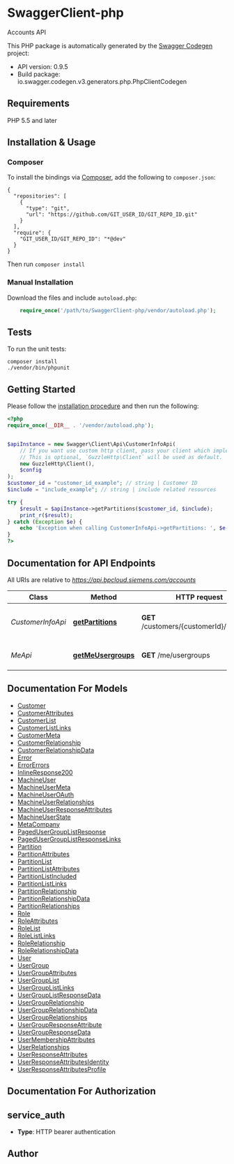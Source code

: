# SwaggerClient-php
Accounts API

This PHP package is automatically generated by the [Swagger Codegen](https://github.com/swagger-api/swagger-codegen) project:

- API version: 0.9.5
- Build package: io.swagger.codegen.v3.generators.php.PhpClientCodegen

## Requirements

PHP 5.5 and later

## Installation & Usage
### Composer

To install the bindings via [Composer](http://getcomposer.org/), add the following to `composer.json`:

```
{
  "repositories": [
    {
      "type": "git",
      "url": "https://github.com/GIT_USER_ID/GIT_REPO_ID.git"
    }
  ],
  "require": {
    "GIT_USER_ID/GIT_REPO_ID": "*@dev"
  }
}
```

Then run `composer install`

### Manual Installation

Download the files and include `autoload.php`:

```php
    require_once('/path/to/SwaggerClient-php/vendor/autoload.php');
```

## Tests

To run the unit tests:

```
composer install
./vendor/bin/phpunit
```

## Getting Started

Please follow the [installation procedure](#installation--usage) and then run the following:

```php
<?php
require_once(__DIR__ . '/vendor/autoload.php');


$apiInstance = new Swagger\Client\Api\CustomerInfoApi(
    // If you want use custom http client, pass your client which implements `GuzzleHttp\ClientInterface`.
    // This is optional, `GuzzleHttp\Client` will be used as default.
    new GuzzleHttp\Client(),
    $config
);
$customer_id = "customer_id_example"; // string | Customer ID
$include = "include_example"; // string | include related resources

try {
    $result = $apiInstance->getPartitions($customer_id, $include);
    print_r($result);
} catch (Exception $e) {
    echo 'Exception when calling CustomerInfoApi->getPartitions: ', $e->getMessage(), PHP_EOL;
}
?>
```

## Documentation for API Endpoints

All URIs are relative to *https://api.bpcloud.siemens.com/accounts*

Class | Method | HTTP request | Description
------------ | ------------- | ------------- | -------------
*CustomerInfoApi* | [**getPartitions**](docs/Api/CustomerInfoApi.md#getpartitions) | **GET** /customers/{customerId}/partitions | List Partitions for Customer
*MeApi* | [**getMeUsergroups**](docs/Api/MeApi.md#getmeusergroups) | **GET** /me/usergroups | Get the usergroups of caller

## Documentation For Models

 - [Customer](docs/Model/Customer.md)
 - [CustomerAttributes](docs/Model/CustomerAttributes.md)
 - [CustomerList](docs/Model/CustomerList.md)
 - [CustomerListLinks](docs/Model/CustomerListLinks.md)
 - [CustomerMeta](docs/Model/CustomerMeta.md)
 - [CustomerRelationship](docs/Model/CustomerRelationship.md)
 - [CustomerRelationshipData](docs/Model/CustomerRelationshipData.md)
 - [Error](docs/Model/Error.md)
 - [ErrorErrors](docs/Model/ErrorErrors.md)
 - [InlineResponse200](docs/Model/InlineResponse200.md)
 - [MachineUser](docs/Model/MachineUser.md)
 - [MachineUserMeta](docs/Model/MachineUserMeta.md)
 - [MachineUserOAuth](docs/Model/MachineUserOAuth.md)
 - [MachineUserRelationships](docs/Model/MachineUserRelationships.md)
 - [MachineUserResponseAttributes](docs/Model/MachineUserResponseAttributes.md)
 - [MachineUserState](docs/Model/MachineUserState.md)
 - [MetaCompany](docs/Model/MetaCompany.md)
 - [PagedUserGroupListResponse](docs/Model/PagedUserGroupListResponse.md)
 - [PagedUserGroupListResponseLinks](docs/Model/PagedUserGroupListResponseLinks.md)
 - [Partition](docs/Model/Partition.md)
 - [PartitionAttributes](docs/Model/PartitionAttributes.md)
 - [PartitionList](docs/Model/PartitionList.md)
 - [PartitionListAttributes](docs/Model/PartitionListAttributes.md)
 - [PartitionListIncluded](docs/Model/PartitionListIncluded.md)
 - [PartitionListLinks](docs/Model/PartitionListLinks.md)
 - [PartitionRelationship](docs/Model/PartitionRelationship.md)
 - [PartitionRelationshipData](docs/Model/PartitionRelationshipData.md)
 - [PartitionRelationships](docs/Model/PartitionRelationships.md)
 - [Role](docs/Model/Role.md)
 - [RoleAttributes](docs/Model/RoleAttributes.md)
 - [RoleList](docs/Model/RoleList.md)
 - [RoleListLinks](docs/Model/RoleListLinks.md)
 - [RoleRelationship](docs/Model/RoleRelationship.md)
 - [RoleRelationshipData](docs/Model/RoleRelationshipData.md)
 - [User](docs/Model/User.md)
 - [UserGroup](docs/Model/UserGroup.md)
 - [UserGroupAttributes](docs/Model/UserGroupAttributes.md)
 - [UserGroupList](docs/Model/UserGroupList.md)
 - [UserGroupListLinks](docs/Model/UserGroupListLinks.md)
 - [UserGroupListResponseData](docs/Model/UserGroupListResponseData.md)
 - [UserGroupRelationship](docs/Model/UserGroupRelationship.md)
 - [UserGroupRelationshipData](docs/Model/UserGroupRelationshipData.md)
 - [UserGroupRelationships](docs/Model/UserGroupRelationships.md)
 - [UserGroupResponseAttribute](docs/Model/UserGroupResponseAttribute.md)
 - [UserGroupResponseData](docs/Model/UserGroupResponseData.md)
 - [UserMembershipAttributes](docs/Model/UserMembershipAttributes.md)
 - [UserRelationships](docs/Model/UserRelationships.md)
 - [UserResponseAttributes](docs/Model/UserResponseAttributes.md)
 - [UserResponseAttributesIdentity](docs/Model/UserResponseAttributesIdentity.md)
 - [UserResponseAttributesProfile](docs/Model/UserResponseAttributesProfile.md)

## Documentation For Authorization


## service_auth

- **Type**: HTTP bearer authentication


## Author



